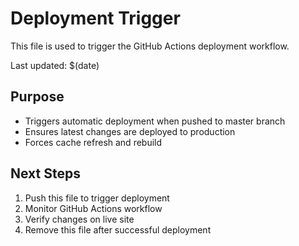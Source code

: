 # Deployment Trigger

This file is used to trigger the GitHub Actions deployment workflow.

Last updated: $(date)

## Purpose
- Triggers automatic deployment when pushed to master branch
- Ensures latest changes are deployed to production
- Forces cache refresh and rebuild

## Next Steps
1. Push this file to trigger deployment
2. Monitor GitHub Actions workflow
3. Verify changes on live site
4. Remove this file after successful deployment



